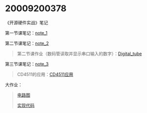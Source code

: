 # 20009200378
《开源硬件实战》笔记

第一节课笔记：[note_1](lessons1/note_1.md)

第二节课笔记：[note_2](lessons2/note_2.md)

> 第二节课作业（数码管读取并显示串口输入的数字）：[Digital_tube](Homework_Digital_tube/Digital_tube.md)

第三节课笔记：[note_3](lessons3/note_3.md)

> CD4511的应用：[CD4511应用](lessons3/CD4511应用.md)

大作业：

> [电路图](zuoye/作业.png)
>
> [实现代码](zuoye/作业.c)

